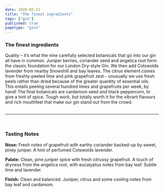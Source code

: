 ```yaml
---
date: 2020-05-12
title: "The finest ingredients"
tags: ["gin"]
published: true
pagetype: "gins"
---
```


### The finest ingredients 
Quality – it’s what the nine carefully selected botanicals that go into our gin all have in common. Juniper berries, coriander seed and angelica root form the classic foundation for our London Dry-style Gin. We then add Cotswolds lavender from nearby Snowshill and bay leaves. The citrus element comes from freshly-peeled lime and pink grapefruit zest - unusually we use fresh peels rather than dried because of the greater quantity of essential oils. This entails peeling several hundred limes and grapefruits per week, by hand! The final botanicals are cardamom seed and black peppercorn, to give a hint of spice. Tough work, but totally worth it for the vibrant flavours and rich mouthfeel that make our gin stand out from the crowd.
<br>
<br>
<hr>
<br>

### Tasting Notes
**Nose:** Fresh notes of grapefruit with earthy coriander backed-up by sweet, piney juniper. A hint of perfumed Cotswolds lavender.

**Palate:** Clean, pine juniper spice with fresh citrussy grapefruit. A touch of dryness from the angelica root, with eucalyptus notes from bay leaf. Subtle lime and lavender.

**Finish:** Clean and balanced. Juniper, citrus and some cooling notes from bay leaf and cardamom.